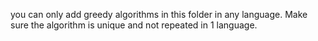 you can only add greedy algorithms in this folder in any language. Make sure the algorithm is unique and not repeated in 1 language.
